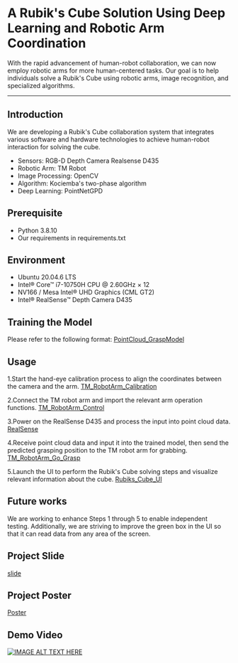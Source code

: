 # A Rubik's Cube Solution Using Deep Learning and Robotic Arm Coordination

With the rapid advancement of human-robot collaboration, we can now employ robotic arms for more human-centered tasks. Our goal is to help individuals solve a Rubik's Cube using robotic arms, image recognition, and specialized algorithms.

***
## **Introduction**

We are developing a Rubik's Cube collaboration system that integrates various software and         hardware technologies to achieve human-robot interaction for solving the cube.

- Sensors: RGB-D Depth Camera Realsense D435
- Robotic Arm: TM Robot
- Image Processing: OpenCV
- Algorithm: Kociemba's two-phase algorithm
- Deep Learning: PointNetGPD

## Prerequisite

* Python 3.8.10
* Our requirements in requirements.txt

## Environment

* Ubuntu 20.04.6 LTS
* Intel® Core™ i7-10750H CPU @ 2.60GHz × 12
* NV166 / Mesa Intel® UHD Graphics (CML GT2) 
* Intel® RealSense™ Depth Camera D435

## Training the Model

Please refer to the following format:
[PointCloud_GraspModel](https://github.com/hsylin/PointCloud_GraspModel)

## Usage

1.Start the hand-eye calibration process to align the coordinates between the camera and the arm.
[TM_RobotArm_Calibration](https://github.com/hsylin/TM_RobotArm_Calibration)


2.Connect the TM robot arm and import the relevant arm operation functions.
[TM_RobotArm_Control](https://github.com/hsylin/TM_RobotArm_Control)


3.Power on the RealSense D435 and process the input into point cloud data. 
[RealSense](https://github.com/hsylin/RealSense)


4.Receive point cloud data and input it into the trained model, then send the predicted grasping position to the TM robot arm for grabbing. 
[TM_RobotArm_Go_Grasp](https://github.com/hsylin/TM_RobotArm_Go_Grasp)


5.Launch the UI to perform the Rubik's Cube solving steps and visualize relevant information about the cube.
[Rubiks_Cube_UI](https://github.com/hsylin/Rubiks_Cube_UI)


## Future works

We are working to enhance Steps 1 through 5 to enable independent testing. Additionally, we are striving to improve the green box in the UI so that it can read data from any area of the screen.


## Project Slide
[slide](https://github.com/hsylin/DL_Robot_RubiksCubeSolver/blob/main/slide.pptx)
## Project Poster
[Poster](https://github.com/hsylin/DL_Robot_RubiksCubeSolver/blob/main/poster.pptx)
## Demo Video

[![IMAGE ALT TEXT HERE](https://img.youtube.com/vi/aG4lePK26F8/0.jpg)](https://www.youtube.com/watch?v=aG4lePK26F8)
